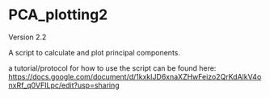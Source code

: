 # PCA_plotting2

Version 2.2

A script to calculate and plot principal components.

a tutorial/protocol for how to use the script can be found here: https://docs.google.com/document/d/1kxkIJD6xnaXZHwFeizo2QrKdAlkV4onxRf_q0VFILpc/edit?usp=sharing
